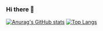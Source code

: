 ### Hi there 👋

[![Anurag's GitHub stats](https://github-readme-stats.vercel.app/api?username=ericnordelo)](https://github.com/anuraghazra/github-readme-stats)
[![Top Langs](https://github-readme-stats.vercel.app/api/top-langs/?username=ericnordelo&layout=compact&langs_count=10&hide=cofeescript,html,css,php&exclude_repo=mean,lazyload,infotiendas-listar,NetworkDiscoverer,OptativesApp,ldap_tesis,swagup-salesforce-vscode,infotiendas,greeting_cards)](https://github.com/anuraghazra/github-readme-stats)
<!--
**ericnordelo/ericnordelo** is a ✨ _special_ ✨ repository because its `README.md` (this file) appears on your GitHub profile.

Here are some ideas to get you started:

- 🔭 I’m currently working on ...
- 🌱 I’m currently learning ...
- 👯 I’m looking to collaborate on ...
- 🤔 I’m looking for help with ...
- 💬 Ask me about ...
- 📫 How to reach me: ...
- 😄 Pronouns: ...
- ⚡ Fun fact: ...
-->

